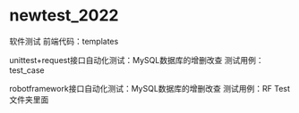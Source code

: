 # newtest_2022
软件测试
前端代码：templates

unittest+request接口自动化测试：MySQL数据库的增删改查
测试用例：test_case

robotframework接口自动化测试：MySQL数据库的增删改查
测试用例：RF Test文件夹里面
